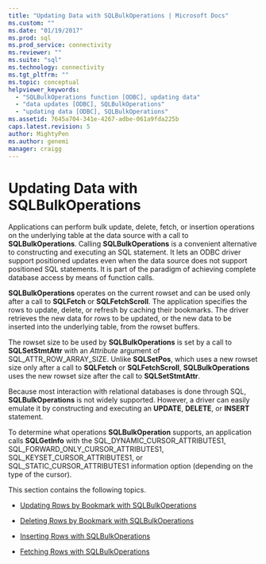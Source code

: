 ```yaml
---
title: "Updating Data with SQLBulkOperations | Microsoft Docs"
ms.custom: ""
ms.date: "01/19/2017"
ms.prod: sql
ms.prod_service: connectivity
ms.reviewer: ""
ms.suite: "sql"
ms.technology: connectivity
ms.tgt_pltfrm: ""
ms.topic: conceptual
helpviewer_keywords: 
  - "SQLBulkOperations function [ODBC], updating data"
  - "data updates [ODBC], SQLBulkOperations"
  - "updating data [ODBC], SQLBulkOperations"
ms.assetid: 7645a704-341e-4267-adbe-061a9fda225b
caps.latest.revision: 5
author: MightyPen
ms.author: genemi
manager: craigg
---
```

# Updating Data with SQLBulkOperations
Applications can perform bulk update, delete, fetch, or insertion operations on the underlying table at the data source with a call to **SQLBulkOperations**. Calling **SQLBulkOperations** is a convenient alternative to constructing and executing an SQL statement. It lets an ODBC driver support positioned updates even when the data source does not support positioned SQL statements. It is part of the paradigm of achieving complete database access by means of function calls.  
  
 **SQLBulkOperations** operates on the current rowset and can be used only after a call to **SQLFetch** or **SQLFetchScroll**. The application specifies the rows to update, delete, or refresh by caching their bookmarks. The driver retrieves the new data for rows to be updated, or the new data to be inserted into the underlying table, from the rowset buffers.  
  
 The rowset size to be used by **SQLBulkOperations** is set by a call to **SQLSetStmtAttr** with an *Attribute* argument of SQL_ATTR_ROW_ARRAY_SIZE. Unlike **SQLSetPos**, which uses a new rowset size only after a call to **SQLFetch** or **SQLFetchScroll**, **SQLBulkOperations** uses the new rowset size after the call to **SQLSetStmtAttr**.  
  
 Because most interaction with relational databases is done through SQL, **SQLBulkOperations** is not widely supported. However, a driver can easily emulate it by constructing and executing an **UPDATE**, **DELETE**, or **INSERT** statement.  
  
 To determine what operations **SQLBulkOperation** supports, an application calls **SQLGetInfo** with the SQL_DYNAMIC_CURSOR_ATTRIBUTES1, SQL_FORWARD_ONLY_CURSOR_ATTRIBUTES1, SQL_KEYSET_CURSOR_ATTRIBUTES1, or SQL_STATIC_CURSOR_ATTRIBUTES1 information option (depending on the type of the cursor).  
  
 This section contains the following topics.  
  
-   [Updating Rows by Bookmark with SQLBulkOperations](../../../odbc/reference/develop-app/updating-rows-by-bookmark-with-sqlbulkoperations.md)  
  
-   [Deleting Rows by Bookmark with SQLBulkOperations](../../../odbc/reference/develop-app/deleting-rows-by-bookmark-with-sqlbulkoperations.md)  
  
-   [Inserting Rows with SQLBulkOperations](../../../odbc/reference/develop-app/inserting-rows-with-sqlbulkoperations.md)  
  
-   [Fetching Rows with SQLBulkOperations](../../../odbc/reference/develop-app/fetching-rows-with-sqlbulkoperations.md)
